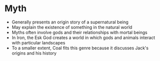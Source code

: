 # Myth

- Generally presents an origin story of a supernatural being
- May explain the existence of something in the natural world
- Myths often involve gods and their relationships with mortal beings
- In Iron, the Esk God creates a world in which gods and animals interact with particular landscapes
- To a smaller extent, Coal fits this genre because it discusses Jack's origins and his history